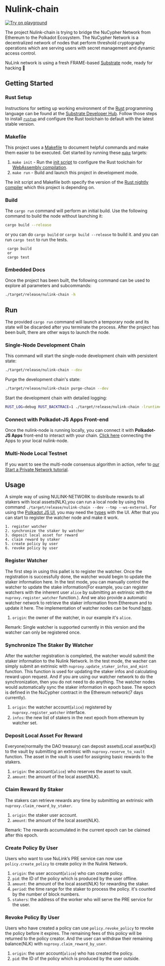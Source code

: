 # Nulink-chain

[![Try on playground](https://img.shields.io/badge/Playground-nulink_chain-brightgreen?logo=Parity%20Substrate)](https://playground.substrate.dev/?deploy=nulink-chain)

The project Nulink-chain is trying to bridge the NuCypher Network from Ethereum to the Polkadot Ecosystem. The NuCypher Network is a decentralized network of nodes that perform threshold cryptography operations which are serving users with secret management and dynamic access control.

NuLink network is using a fresh FRAME-based [Substrate](https://www.substrate.io/) node, ready for hacking :rocket:

## Getting Started

### Rust Setup

Instructions for setting up working environment of the [Rust](https://www.rust-lang.org/) programming language can
be found at the
[Substrate Developer Hub](https://substrate.dev/docs/en/knowledgebase/getting-started). Follow those
steps to install [`rustup`](https://rustup.rs/) and configure the Rust toolchain to default with the
latest stable version.

### Makefile

This project uses a [Makefile](Makefile) to document helpful commands and make them easier to be executed. 
Get started by running these [`make`](https://www.gnu.org/software/make/manual/make.html)
targets:

1. `make init` - Run the [init script](scripts/init.sh) to configure the Rust toolchain for
   [WebAssembly compilation](https://substrate.dev/docs/en/knowledgebase/getting-started/#webassembly-compilation).
1. `make run` - Build and launch this project in development mode.

The init script and Makefile both specify the version of the
[Rust nightly compiler](https://substrate.dev/docs/en/knowledgebase/getting-started/#rust-nightly-toolchain)
which this project is depending on.

### Build

The `cargo run` command will perform an initial build. Use the following command to build the node
without launching it:

```sh
cargo build --release
```
or you can do `cargo build` or `cargo build --release` to build it. and you can run `cargo test` to run the tests.
```
 cargo build 
 or 
 cargo test
```

### Embedded Docs

Once the project has been built, the following command can be used to explore all parameters and
subcommands:

```sh
./target/release/nulink-chain -h
```

## Run

The provided `cargo run` command will launch a temporary node and its state will be discarded after
you terminate the process. After the project has been built, there are other ways to launch the
node.

### Single-Node Development Chain

This command will start the single-node development chain with persistent state:

```bash
./target/release/nulink-chain --dev
```

Purge the development chain's state:

```bash
./target/release/nulink-chain purge-chain --dev
```

Start the development chain with detailed logging:

```bash
RUST_LOG=debug RUST_BACKTRACE=1 ./target/release/nulink-chain -lruntime=debug --dev
```

### Connect with Polkadot-JS Apps Front-end

Once the nulink-node is running locally, you can connect it with **Polkadot-JS Apps** front-end
to interact with your chain. [Click here](https://polkadot.js.org/apps/#/explorer?rpc=ws://localhost:9944) connecting the Apps to your local nulink-node.

### Multi-Node Local Testnet

If you want to see the multi-node consensus algorithm in action, refer to
[our Start a Private Network tutorial](https://substrate.dev/docs/en/tutorials/start-a-private-network/).


## Usage
A simple way of using NULINK-NETWORK to distribute rewards to all stakers with local assets(NLK),you can run a local node by using this command `./target/release/nulink-chain --dev --tmp --ws-external`. 
For using the [Polkadot JS UI](https://polkadot.js.org/apps/?rpc=ws%3A%2F%2F127.0.0.1%3A9944#/explorer), you may need the [types](https://github.com/NuLink-network/nulink-chain/blob/main/types.json) with the UI. After that you can start to register the watcher node and make it work.

```
1. register watcher
2. synchronize the staker by watcher
3. deposit local asset for reward
4. claim reward by staker
5. create policy by user
6. revoke policy by user
```

### Register Watcher
The first step in using this pallet is to register the watcher. Once the registration is successfully done, the watcher would begin to update the staker information here. In the test mode, you can manually control the watcher to update the stake information(For example, you can register watchers with the inherent user `alice` by submitting an extrinsic with the `nuproxy.register_watcher` function.). And we also provide a automatic watcher network to retrieve the staker information from Ethereum and to update it here. The implementation of watcher nodes can be found [here](https://github.com/NuLink-network/NuLink-watcher). 

1. `origin`: the owner of the watcher, in our example it's `alice`.

Remark: Single watcher is supported currently in this version and the watcher can only be registered once. 

### Synchronize The Staker By Watcher
After the watcher registration is completed, the watcher would submit the staker information to the Nulink Network. In the test mode, the wacher can simply submit an extrinsic with `nuproxy.update_staker_infos_and_mint` function. This function is used for updating the staker infos and calculating reward upon request. And if you are using our watcher network to do the synchronization, then you do not need to do anything. The watcher nodes would automatically sync the staker information in epoch base. The epoch is defined in the NuCypher contract in the Ethereum network(7 days currently).


1. `origin`: the watcher account(`alice`) registered by `nuproxy.register_watcher` interface.
2. `infos`: the new list of stakers in the next epoch from ethereum by watcher set.

### Deposit Local Asset For Reward
Everyone(normally the DAO treasury) can deposit assets(Local asset[`NLK`]) to the vault by submitting an extrinsic with `nuproxy.reserve_to_vault` function. The asset in the vault is used for assigning basic rewards to the stakers.

1. `origin`: the account(`alice`) who reserves the asset to vault.
2. `amount`: the amount of the local asset(NLK).

### Claim Reward By Staker
The stakers can retrieve rewards any time by submitting an extrinsic with `nuproxy.claim_reward_by_staker`.

1. `origin`: the staker user account.
2. `amount`: the amount of the local asset(NLK).

Remark: The rewards accumulated in the current epoch can be claimed after this epoch.

### Create Policy By User
Users who want to use NuLink’s PRE service can now use `policy.create_policy` to create policy in the Nulink Network.

1. `origin`: the user account(`alice`) who can create policy.
2. `pid`: the ID of the policy which is produced by the user offline.
3. `amount`: the amount of the local asset(NLK) for rewarding the staker.
4. `period`: the time range for the staker to process the policy. it's counted by the number of block numbers.
5. `stakers`: the address of the worker who will serve the PRE service for the user.

### Revoke Policy By User
Users who have created a policy can use `policy.revoke_policy` to revoke the policy before it expires. The remaining fees of this policy will be returned to the policy creator. And the user can withdraw their remaining balance(NLK) with `nuproxy.claim_reward_by_user`.

1. `origin`: the user account(`alice`) who has created the policy.
2. `pid`: the ID of the policy which is produced by the user outside.


